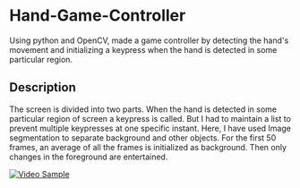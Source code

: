 # Hand-Game-Controller
Using python and OpenCV, made a game controller by detecting the hand's movement and initializing a keypress when the hand is detected in some particular region.

## Description
The screen is divided into two parts. When the hand is detected in some particular region of screen a keypress is called. But I had to maintain a list to prevent multiple keypresses at one specific instant.
Here, I have used Image segmentation to separate background and other objects. For the first 50 frames, an average of all the frames is initialized as background. Then only changes in the foreground are entertained.

[![Video Sample](doc/youtube.gif)](https://youtu.be/b_CdXHgGUk4)

